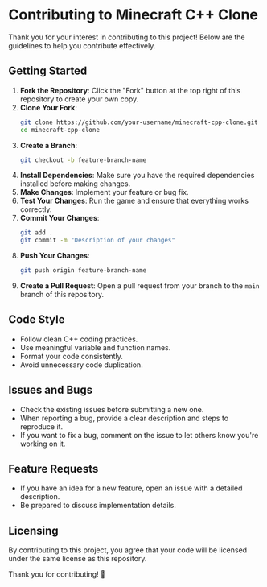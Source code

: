 # Contributing to Minecraft C++ Clone

Thank you for your interest in contributing to this project! Below are the guidelines to help you contribute effectively.

## Getting Started

1. **Fork the Repository**: Click the "Fork" button at the top right of this repository to create your own copy.
2. **Clone Your Fork**:
   ```sh
   git clone https://github.com/your-username/minecraft-cpp-clone.git
   cd minecraft-cpp-clone
   ```
3. **Create a Branch**:
   ```sh
   git checkout -b feature-branch-name
   ```
4. **Install Dependencies**: Make sure you have the required dependencies installed before making changes.
5. **Make Changes**: Implement your feature or bug fix.
6. **Test Your Changes**: Run the game and ensure that everything works correctly.
7. **Commit Your Changes**:
   ```sh
   git add .
   git commit -m "Description of your changes"
   ```
8. **Push Your Changes**:
   ```sh
   git push origin feature-branch-name
   ```
9. **Create a Pull Request**: Open a pull request from your branch to the `main` branch of this repository.

## Code Style

- Follow clean C++ coding practices.
- Use meaningful variable and function names.
- Format your code consistently.
- Avoid unnecessary code duplication.

## Issues and Bugs

- Check the existing issues before submitting a new one.
- When reporting a bug, provide a clear description and steps to reproduce it.
- If you want to fix a bug, comment on the issue to let others know you're working on it.

## Feature Requests

- If you have an idea for a new feature, open an issue with a detailed description.
- Be prepared to discuss implementation details.

## Licensing

By contributing to this project, you agree that your code will be licensed under the same license as this repository.

Thank you for contributing! 🚀


